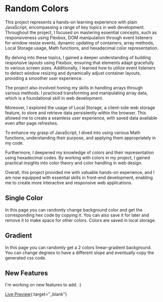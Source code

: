 # Random Colors

This project represents a hands-on learning experience with plain JavaScript, encompassing a range of key topics in web development. Throughout the project, I focused on mastering essential concepts, such as responsiveness using Flexbox, DOM manipulation through event listeners for window resize events, dynamic updating of containers, array methods, Local Storage usage, Math functions, and hexadecimal color representation.

By delving into these topics, I gained a deeper understanding of building responsive layouts using Flexbox, ensuring that elements adapt gracefully to various screen sizes. Additionally, I learned how to utilize event listeners to detect window resizing and dynamically adjust container layouts, providing a smoother user experience.

The project also involved honing my skills in handling arrays through various methods. I practiced transforming and manipulating array data, which is a foundational skill in web development.

Moreover, I explored the usage of Local Storage, a client-side web storage feature, to store and retrieve data persistently within the browser. This allowed me to create a seamless user experience, with saved data available even after page refreshes.

To enhance my grasp of JavaScript, I dived into using various Math functions, understanding their purpose, and applying them appropriately in my code.

Furthermore, I deepened my knowledge of colors and their representation using hexadecimal codes. By working with colors in my project, I gained practical insights into color theory and color handling in web design.

Overall, this project provided me with valuable hands-on experience, and I am now equipped with essential skills in front-end development, enabling me to create more interactive and responsive web applications.



## Single Color

In this page you can randomly change background color and get the corresponding hex code by copying it. 
You can also save it for later and remove it to make space for other colors.
Colors are saved in local storage.

## Gradient

In this page you can randomly get a 2 colors linear-gradient background.
You can change degrees to have a different slope and eventually copy the generated css code.

## New Features

I'm working on new features to add. :)

[Live Preview](https://randomcolorz.netlify.app/){:target="_blank"}
